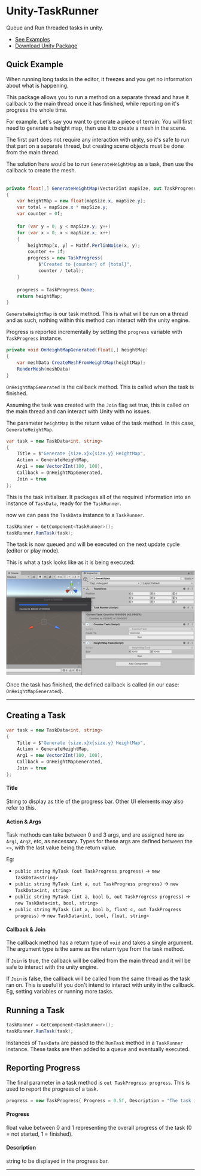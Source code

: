 # Unity-TaskRunner
Queue and Run threaded tasks in unity.

- [See Examples](./Assets/Scripts/Tasks/Examples)
- [Download Unity Package](https://github.com/manoadamro/Unity-TaskRunner/releases)


## Quick Example

When running long tasks in the editor, 
it freezes and you get no information about what is happening.

This package allows you to run a method on a separate thread and have it callback to the main thread once it has finished, 
while reporting on it's progress the whole time.

For example. Let's say you want to generate a piece of terrain.
You will first need to generate a height map, then use it to create a mesh in the scene.

The first part does not require any interaction with unity, 
so it's safe to run that part on a separate thread, 
but creating scene objects must be done from the main thread.

The solution here would be to run `GenerateHeightMap` as a task, 
then use the callback to create the mesh.

```csharp

private float[,] GenerateHeightMap(Vector2Int mapSize, out TaskProgress progress)
{
    var heightMap = new float[mapSize.x, mapSize.y];
    var total = mapSize.x * mapSize.y;
    var counter = 0f;

    for (var y = 0; y < mapSize.y; y++)
    for (var x = 0; x < mapSize.x; x++)
    {
        heightMap[x, y] = Mathf.PerlinNoise(x, y);
        counter += 1f;
        progress = new TaskProgress(
            $"Created to {counter} of {total}",
            counter / total);
    }

    progress = TaskProgress.Done;
    return heightMap;
}
```

`GenerateHeightMap` is our task method. 
This is what will be run on a thread and as such, 
nothing within this method can interact with the unity engine.

Progress is reported incrementally by setting the `progress` variable with `TaskProgress` instance.


```csharp
private void OnHeightMapGenerated(float[,] heightMap)
{
    var meshData CreateMeshFromHeightMap(heightMap);
    RenderMesh(meshData)
}
```

`OnHeightMapGenerated` is the callback method.
This is called when the task is finished.

Assuming the task was created with the `Join` flag set true, 
this is called on the main thread and can interact with Unity with no issues.

The parameter `heightMap` is the return value of the task method. 
In this case, `GenerateHeightMap`.

```csharp
var task = new TaskData<int, string>
{
    Title = $"Generate {size.x}x{size.y} HeightMap",
    Action = GenerateHeightMap,
    Arg1 = new Vector2Int(100, 100),
    Callback = OnHeightMapGenerated,
    Join = true
};
```

This is the task initialiser. 
It packages all of the required information into an instance of `TaskData`, 
ready for the `TaskRunner`.

now we can pass the `TaskData` instance to a `TaskRunner`.

```csharp
taskRunner = GetComponent<TaskRunner>();
taskRunner.RunTask(task);
```

The task is now queued and will be executed on the next update cycle (editor or play mode).

This is what a task looks like as it is being executed:

![Running Task](./Docs/Running-Task.png)


Once the task has finished, the defined callback is called (in our case: `OnHeightMapGenerated`).

---

## Creating a Task

```csharp
var task = new TaskData<int, string>
{
    Title = $"Generate {size.x}x{size.y} HeightMap",
    Action = GenerateHeightMap,
    Arg1 = new Vector2Int(100, 100),
    Callback = OnHeightMapGenerated,
    Join = true
};
```

#### Title

String to display as title of the progress bar.
Other UI elements may also refer to this.

#### Action & Args

Task methods can take between 0 and 3 args, and are assigned here as `Arg1`, `Arg2`, etc, as necessary.
Types for these args are defined between the `<>`, with the last value being the return value.

Eg:

- `public string MyTask (out TaskProgress progress)` -> `new TaskData<string>`
- `public string MyTask (int a, out TaskProgress progress)` -> `new TaskData<int, string>`
- `public string MyTask (int a, bool b, out TaskProgress progress)` -> `new TaskData<int, bool, string>`
- `public string MyTask (int a, bool b, float c, out TaskProgress progress)` -> `new TaskData<int, bool, float, string>`


#### Callback & Join

The callback method has a return type of `void` and takes a single argument.
The argument type is the same as the return type from the task method.

If `Join` is true, 
the callback will be called from the main thread and it will be safe to interact with the unity engine.

If `Join` is false, the callback will be called from the same thread as the task ran on. 
This is useful if you don't intend to interact with unity in the callback. 
Eg, setting variables or running more tasks.  

## Running a Task

```csharp
taskRunner = GetComponent<TaskRunner>();
taskRunner.RunTask(task);
```

Instances of `TaskData` are passed to the `RunTask` method in a `TaskRunner` instance.
These tasks are then added to a queue and eventually executed.

## Reporting Progress

The final parameter in a task method is `out TaskProgress progress`.
This is used to report the progress of a task.

```csharp
progress = new TaskProgress{ Progress = 0.5f, Description = "The task is 50% complete" }
```

#### Progress

float value between 0 and 1 representing the overall progress of the task (0 = not started, 1 = finished).

#### Description

string to be displayed in the progress bar.

---
